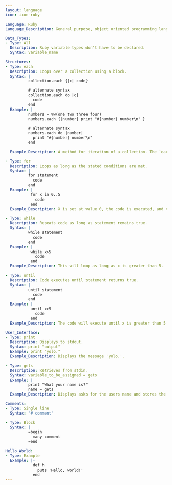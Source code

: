 ```yaml
---
layout: language
icon: icon-ruby

Language: Ruby
Language_Description: General purpose, object oriented programming language.

Data_Types:
- Type: All
  Description: Ruby variable types don't have to be declared.
  Syntax: variable_name

Structures:
- Type: each
  Description: Loops over a collection using a block.
  Syntax: |
          collection.each {|c| code}

          # alternate syntax
          collection.each do |c|
            code
          end
  Example: |
          numbers = %w(one two three four)
          numbers.each {|number| print "#{number} number\n" }

          # alternate syntax
          numbers.each do |number|
            print "#{number} number\n"
          end

  Example_Description: A method for iteration of a collection. The `each` method accepts a block and performs operations on each value.

- Type: for
  Description: Loops as long as the stated conditions are met.
  Syntax: |
          for statement
            code
          end
  Example: |
           for x in 0..5
             code
           end
  Example_Description: X is set at value 0, the code is executed, and x will increase by a value of 1 each execution.  The loop will end once the value of x is greater than 5.

- Type: while
  Description: Repeats code as long as statement remains true.
  Syntax: |
          while statement
            code
          end
  Example: |
           while x>5
             code
           end
  Example_Description: This will loop as long as x is greater than 5.

- Type: until
  Description: Code executes until statement returns true.
  Syntax: |
          until statement
            code
          end
  Example: |
           until x>5
             code
           end
  Example_Description: The code will execute until x is greater than 5.

User_Interface:
- Type: print
  Description: Displays to stdout.
  Syntax: print "output"
  Example: print "yolo."
  Example_Description: Displays the message 'yolo.'.

- Type: gets
  Description: Retrieves from stdin.
  Syntax: variable_to_be_assigned = gets
  Example: |
          print "What your name is?"
          name = gets
  Example_Description: Displays asks for the users name and stores the answer as 'name'.

Comments:
- Type: Single line
  Syntax: '# comment'

- Type: Block
  Syntax: |
          =begin
            many comment
          =end

Hello_World:
- Type: Example
  Example: |-
            def h
              puts 'Hello, world!'
            end
---
```

